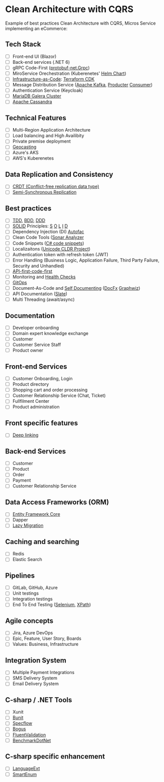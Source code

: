 # Clean Architecture with CQRS
Example of best practices Clean Architecture with CQRS, Micros Service implementing an eCommerce:

## Tech Stack
- [ ] Front-end UI (Blazor)
- [ ] Back-end services (.NET 6)
- [ ] gRPC Code-First ([protobuf-net.Grpc](https://protobuf-net.github.io/protobuf-net.Grpc/))
- [ ] MiroService Orechestration (Kuberenetes' [Helm Chart](https://helm.sh/))
- [ ] [Infrastructure-as-Code](https://en.wikipedia.org/wiki/Infrastructure_as_code): [Terraform CDK](https://github.com/hashicorp/terraform-cdk/blob/main/docs/getting-started/csharp.md)
- [ ] Message Distribution Service ([Apache Kafka](https://kafka.apache.org/), [Producter](https://github.com/confluentinc/confluent-kafka-dotnet/) [Consumer](https://github.com/criteo/kafka-sharp))
- [ ] Authentication Service (Keycloak)
- [ ] [MariaDB Galera Cluster](https://mariadb.com/kb/en/what-is-mariadb-galera-cluster/)
- [ ] [Apache Cassandra](https://cassandra.apache.org/_/index.html)

## Technical Features
- [ ] Multi-Region Application Architecture
- [ ] Load balancing and High Availibity 
- [ ] Private premise deployment
- [ ] [Geocasting](https://en.wikipedia.org/wiki/Geocast)
- [ ] Azure's AKS
- [ ] AWS's Kuberenetes

## Data Replication and Consistency
- [ ] [CRDT (Conflict-free replication data type)](https://en.wikipedia.org/wiki/Conflict-free_replicated_data_type)
- [ ] [Semi-Synchronous Replication](https://dev.mysql.com/doc/refman/5.7/en/replication-semisync.html)

## Best practices
- [ ] [TDD](https://en.wikipedia.org/wiki/Test-driven_development), [BDD](https://en.wikipedia.org/wiki/Behavior-driven_development), [DDD](https://en.wikipedia.org/wiki/Domain-driven_design)
- [ ] [SOLID](https://en.wikipedia.org/wiki/SOLID) Principles: [S](https://en.wikipedia.org/wiki/Single-responsibility_principle) [O](https://en.wikipedia.org/wiki/Open%E2%80%93closed_principle) [L](https://en.wikipedia.org/wiki/Liskov_substitution_principle) [I](https://en.wikipedia.org/wiki/Interface_segregation_principle) [D](https://en.wikipedia.org/wiki/Dependency_inversion_principle)
- [ ] Dependency Injection (DI) [Autofac](https://autofac.org/)
- [ ] Clean Code Tools ([Sonar Analyzer](https://www.nuget.org/packages/SonarAnalyzer.CSharp/)
- [ ] Code Snippets ([C# code snippets](https://docs.microsoft.com/en-us/visualstudio/ide/visual-csharp-code-snippets?view=vs-2022))
- [ ] Localizaitons ([Unicode CLDR Project](https://cldr.unicode.org/))
- [ ] Authentication token with refresh token (JWT)
- [ ] Error Handling (Business Logic, Application Failure, Third Party Failure, Security and Unhandled)
- [ ] [API-first-code-first](https://swagger.io/resources/articles/adopting-an-api-first-approach/#:~:text=An%20API%2Dfirst%20approach%20means,be%20consumed%20by%20client%20applications.)
- [ ] Monitoring and [Health Checks](https://docs.microsoft.com/en-us/aspnet/core/host-and-deploy/health-checks?view=aspnetcore-6.0)
- [ ] [GitOps](https://www.gitops.tech/)
- [ ] Document-As-Code and [Self Documenting](https://en.wikipedia.org/wiki/Self-documenting_code) ([DocFx](https://dotnet.github.io/docfx/) [Graphwiz](http://www.graphviz.org/))
- [ ] API Documentation ([Slate](https://github.com/slatedocs/slate))
- [ ] Multi Threading (await/async)

## Documentation
- [ ] Developer onboarding
- [ ] Domain expert knowledge exchange
- [ ] Customer
- [ ] Customer Service Staff
- [ ] Product owner

## Front-end Services
- [ ] Customer Onboarding, Login
- [ ] Product directory
- [ ] Shopping cart and order processing
- [ ] Customer Relationship Service (Chat, Ticket)
- [ ] Fullfilment Center
- [ ] Product administration

## Front specific features
- [ ] [Deep linking](https://en.wikipedia.org/wiki/Mobile_deep_linking)

## Back-end Services
- [ ] Customer
- [ ] Product
- [ ] Order
- [ ] Payment
- [ ] Customer Relationship Service

## Data Access Frameworks (ORM)
- [ ] [Entity Framework Core](https://docs.microsoft.com/en-us/ef/core/what-is-new/ef-core-6.0/plan)
- [ ] Dapper
- [ ] [Lazy Migration](https://github.com/kennethklee/mongoose-rolling-migration)

## Caching and searching
- [ ] Redis
- [ ] Elastic Search

## Pipelines
- [ ] GitLab, GitHub, Azure
- [ ] Unit testings
- [ ] Integration testings
- [ ] End To End Testing ([Selenium](https://www.selenium.dev/), [XPath](https://en.wikipedia.org/wiki/XPath))

## Agile concepts
- [ ] Jira, Azure DevOps
- [ ] Epic, Feature, User Story, Boards
- [ ] Values: Business, Infrastructure

## Integration System
- [ ] Multiple Payment Integrations
- [ ] SMS Delivery System
- [ ] Email Delivery System

## C-sharp / .NET Tools
- [ ] Xunit
- [ ] [Bunit](https://github.com/bUnit-dev/bUnit)
- [ ] [Specflow](https://github.com/SpecFlowOSS/SpecFlow)
- [ ] [Bogus](https://github.com/bchavez/Bogus)
- [ ] [FluentValidation](https://fluentvalidation.net/)
- [ ] [BenchmarkDotNet](https://github.com/dotnet/BenchmarkDotNet)

## C-sharp specific enhancement
- [ ] [LanguageExt](https://github.com/louthy/language-ext)
- [ ] [SmartEnum](https://github.com/ardalis/SmartEnum)
